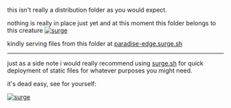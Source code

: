 

this isn't really a distribution folder as you would expect.

nothing is really in place just yet and at this moment this folder belongs to this creature [![surge](https://d262ilb51hltx0.cloudfront.net/max/600/1*0sps7zugC50qAYlM6-8atA.png)](http://paradise-edge.surge.sh/)

kindly serving files from this folder at [paradise-edge.surge.sh](http://paradise-edge.surge.sh/)

---

just as a side note i would really recommend using [surge.sh](https://surge.sh/) for quick deployment of static files for whatever purposes you might need.

it's dead easy, see for yourself:

[![surge](http://surge.sh/images/help/getting-started-1.gif)](http://surge.sh/help/getting-started-with-surge)
